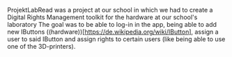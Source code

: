 ProjektLabRead was a project at our school in which we had to create a Digital Rights Management toolkit for the hardware at our school's laboratory
The goal was to be able to log-in in the app, being able to add new IButtons ((hardware))[https://de.wikipedia.org/wiki/IButton], assign a user to said IButton and assign rights to certain users (like being able to use one of the 3D-printers).
